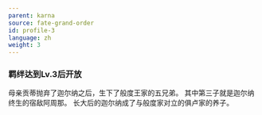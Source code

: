 ```yaml
---
parent: karna
source: fate-grand-order
id: profile-3
language: zh
weight: 3
---
```


### 羁绊达到Lv.3后开放

母亲贡蒂抛弃了迦尔纳之后，生下了般度王家的五兄弟。
其中第三子就是迦尔纳终生的宿敌阿周那。
长大后的迦尔纳成了与般度家对立的俱卢家的养子。
